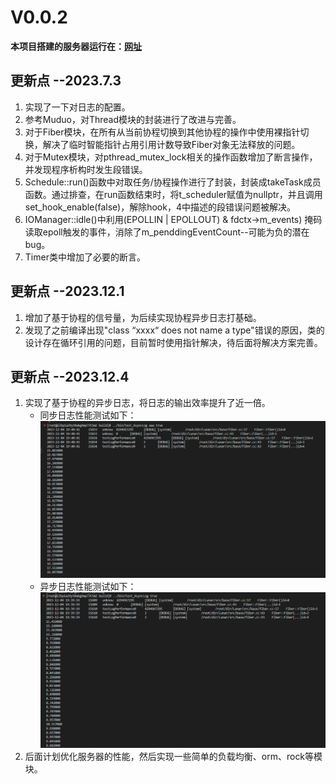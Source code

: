 # V0.0.2
**本项目搭建的服务器运行在：[网址](http://47.99.79.135:8090/index)**
## 更新点  --2023.7.3
1. 实现了一下对日志的配置。
2. 参考Muduo，对Thread模块的封装进行了改进与完善。
3. 对于Fiber模块，在所有从当前协程切换到其他协程的操作中使用裸指针切换，解决了临时智能指针占用引用计数导致Fiber对象无法释放的问题。
4. 对于Mutex模块，对pthread_mutex_lock相关的操作函数增加了断言操作，并发现程序析构时发生段错误。
5. Schedule::run()函数中对取任务/协程操作进行了封装，封装成takeTask成员函数。通过排查，在run函数结束时，将t_scheduler赋值为nullptr，并且调用set_hook_enable(false)，解除hook，4中描述的段错误问题被解决。
6. IOManager::idle()中利用(EPOLLIN | EPOLLOUT) & fdctx->m_events) 掩码读取epoll触发的事件，消除了m_penddingEventCount--可能为负的潜在bug。
7. Timer类中增加了必要的断言。

## 更新点 --2023.12.1
1. 增加了基于协程的信号量，为后续实现协程异步日志打基础。
2. 发现了之前编译出现"class “xxxx“ does not name a type"错误的原因，类的设计存在循环引用的问题，目前暂时使用指针解决，待后面将解决方案完善。

## 更新点 --2023.12.4
1. 实现了基于协程的异步日志，将日志的输出效率提升了近一倍。
    - 同步日志性能测试如下：
    ![同步日志性能](./doc/photo/SyncLongLog.png)
    - 异步日志性能测试如下：
    ![异步日志性能](./doc/photo/ASyncLongLog.png)
2. 后面计划优化服务器的性能，然后实现一些简单的负载均衡、orm、rock等模块。